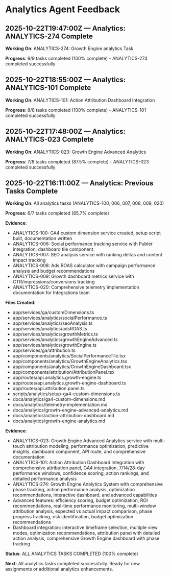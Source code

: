 # Analytics Agent Feedback

## 2025-10-22T19:47:00Z — Analytics: ANALYTICS-274 Complete

**Working On**: ANALYTICS-274: Growth Engine analytics Task

**Progress**: 9/9 tasks completed (100% complete) - ANALYTICS-274 completed successfully

## 2025-10-22T18:55:00Z — Analytics: ANALYTICS-101 Complete

**Working On**: ANALYTICS-101: Action Attribution Dashboard Integration

**Progress**: 8/8 tasks completed (100% complete) - ANALYTICS-101 completed successfully

## 2025-10-22T17:48:00Z — Analytics: ANALYTICS-023 Complete

**Working On**: ANALYTICS-023: Growth Engine Advanced Analytics

**Progress**: 7/8 tasks completed (87.5% complete) - ANALYTICS-023 completed successfully

## 2025-10-22T16:11:00Z — Analytics: Previous Tasks Complete

**Working On**: All analytics tasks (ANALYTICS-100, 006, 007, 008, 009, 020)

**Progress**: 6/7 tasks completed (85.7% complete)

**Evidence**: 
- ANALYTICS-100: GA4 custom dimension service created, setup script built, documentation written
- ANALYTICS-006: Social performance tracking service with Publer integration, dashboard tile component
- ANALYTICS-007: SEO analysis service with ranking deltas and content impact tracking
- ANALYTICS-008: Ads ROAS calculator with campaign performance analysis and budget recommendations
- ANALYTICS-009: Growth dashboard metrics service with CTR/impressions/conversions tracking
- ANALYTICS-020: Comprehensive telemetry implementation documentation for Integrations team

**Files Created**:
- app/services/ga/customDimensions.ts
- app/services/analytics/socialPerformance.ts
- app/services/analytics/seoAnalysis.ts
- app/services/analytics/adsROAS.ts
- app/services/analytics/growthMetrics.ts
- app/services/analytics/growthEngineAdvanced.ts
- app/services/analytics/growthEngine.ts
- app/services/ga/attribution.ts
- app/components/analytics/SocialPerformanceTile.tsx
- app/components/analytics/GrowthEngineAnalytics.tsx
- app/components/analytics/GrowthEngineDashboard.tsx
- app/components/attribution/AttributionPanel.tsx
- app/routes/api.analytics.growth-engine.ts
- app/routes/api.analytics.growth-engine-dashboard.ts
- app/routes/api.attribution.panel.ts
- scripts/analytics/setup-ga4-custom-dimensions.ts
- docs/analytics/ga4-custom-dimensions.md
- docs/analytics/telemetry-implementation.md
- docs/analytics/growth-engine-advanced-analytics.md
- docs/analytics/action-attribution-dashboard.md
- docs/analytics/growth-engine-analytics.md

**Evidence**: 
- ANALYTICS-023: Growth Engine Advanced Analytics service with multi-touch attribution modeling, performance optimization, predictive insights, dashboard component, API route, and comprehensive documentation
- ANALYTICS-101: Action Attribution Dashboard Integration with comprehensive attribution panel, GA4 integration, 7/14/28-day performance windows, confidence scoring, action rankings, and detailed performance analysis
- ANALYTICS-274: Growth Engine Analytics System with comprehensive phase tracking, action performance analysis, optimization recommendations, interactive dashboard, and advanced capabilities
- Advanced features: efficiency scoring, budget optimization, ROI recommendations, real-time performance monitoring, multi-window attribution analysis, expected vs actual impact comparison, phase progress tracking, risk identification, budget optimization recommendations
- Dashboard integration: interactive timeframe selection, multiple view modes, optimization recommendations, attribution panel with detailed action analysis, comprehensive Growth Engine dashboard with phase tracking

**Status**: ALL ANALYTICS TASKS COMPLETED (100% complete)

**Next**: All analytics tasks completed successfully. Ready for new assignments or additional analytics enhancements.
